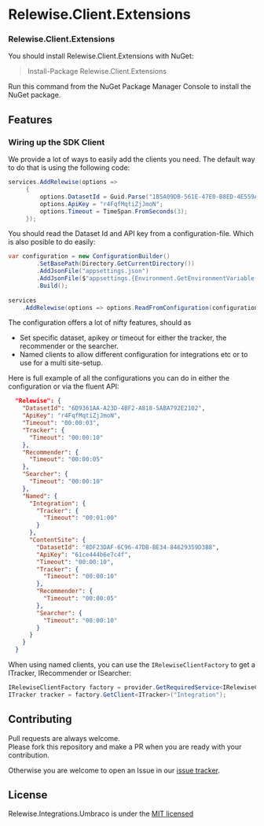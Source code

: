 # Relewise.Client.Extensions

### Relewise.Client.Extensions

You should install Relewise.Client.Extensions with NuGet:

> Install-Package Relewise.Client.Extensions

Run this command from the NuGet Package Manager Console to install the NuGet package.

## Features

### Wiring up the SDK Client

We provide a lot of ways to easily add the clients you need. The default way to do that is using the following code:
```csharp
services.AddRelewise(options =>
     {
         options.DatasetId = Guid.Parse("1B5A09DB-561E-47E0-B8ED-4E559A1B7EB9");
         options.ApiKey = "r4FqfMqtiZjJmoN";
         options.Timeout = TimeSpan.FromSeconds(3);
     });
```

You should read the Dataset Id and API key from a configuration-file. Which is also posible to do easily:
```csharp
var configuration = new ConfigurationBuilder()
        .SetBasePath(Directory.GetCurrentDirectory())
        .AddJsonFile("appsettings.json")
        .AddJsonFile($"appsettings.{Environment.GetEnvironmentVariable("ASPNETCORE_ENVIRONMENT") ?? "Development"}.json", true)
        .Build();
        
services
    .AddRelewise(options => options.ReadFromConfiguration(configuration));
```

The configuration offers a lot of nifty features, should as 
- Set specific dataset, apikey or timeout for either the tracker, the recommender or the searcher.
- Named clients to allow different configuration for integrations etc or to use for a multi site-setup.

Here is full example of all the configurations you can do in either the configuration or via the fluent API:
```json
  "Relewise": {
    "DatasetId": "6D9361AA-A23D-4BF2-A818-5ABA792E2102",
    "ApiKey": "r4FqfMqtiZjJmoN",
    "Timeout": "00:00:03",
    "Tracker": {
      "Timeout": "00:00:10"
    },
    "Recommender": {
      "Timeout": "00:00:05"
    },
    "Searcher": {
      "Timeout": "00:00:10"
    },
    "Named": {
      "Integration": {
        "Tracker": {
          "Timeout": "00:01:00"
        }
      },
      "ContentSite": {
        "DatasetId": "8DF23DAF-6C96-47DB-BE34-84629359D3B8",
        "ApiKey": "61ce444b6e7c4f",
        "Timeout": "00:00:10",
        "Tracker": {
          "Timeout": "00:00:10"
        },
        "Recommender": {
          "Timeout": "00:00:05"
        },
        "Searcher": {
          "Timeout": "00:00:10"
        }
      }
    }
  }
```

When using named clients, you can use the `IRelewiseClientFactory` to get a ITracker, IRecommender or ISearcher:
```csharp
IRelewiseClientFactory factory = provider.GetRequiredService<IRelewiseClientFactory>();
ITracker tracker = factory.GetClient<ITracker>("Integration");
```

## Contributing

Pull requests are always welcome.  
Please fork this repository and make a PR when you are ready with your contribution.  

Otherwise you are welcome to open an Issue in our [issue tracker](https://github.com/Relewise/relewise-sdk-csharp-extensions/issues).

## License

Relewise.Integrations.Umbraco is under the [MIT licensed](./LICENSE)
